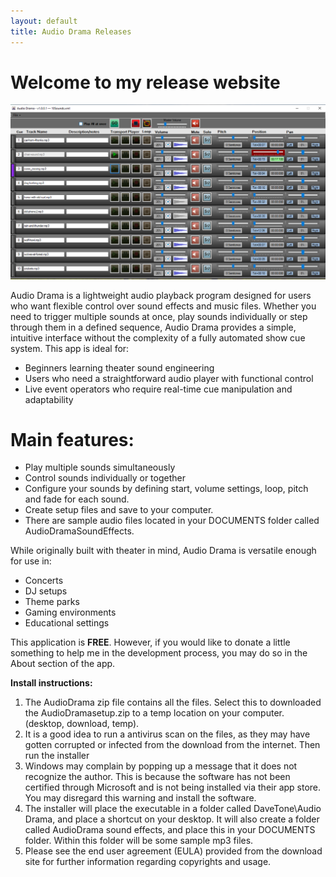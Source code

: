 ```yaml
---
layout: default
title: Audio Drama Releases
---
```

# Welcome to my release website
![Audio Drama](/AudioDrama1.0.0.1.png)

Audio Drama is a lightweight audio playback program designed for users who want flexible control over sound effects and music files. Whether you need to trigger multiple sounds at once, play sounds individually or step through them in a defined sequence, Audio Drama provides a simple, intuitive interface without the complexity of a fully automated show cue system.
This app is ideal for:
*	Beginners learning theater sound engineering
*	Users who need a straightforward audio player with functional control
*	Live event operators who require real-time cue manipulation and adaptability

# Main features:
*	Play multiple sounds simultaneously 
*	Control sounds individually or together 
*	Configure your sounds by defining start, volume settings, loop, pitch and fade for each sound.
*	Create setup files and save to your computer. 
*	There are sample audio files located in your DOCUMENTS folder called AudioDramaSoundEffects.

While originally built with theater in mind, Audio Drama is versatile enough for use in:
*	Concerts
*	DJ setups
*	Theme parks
*	Gaming environments
*	Educational settings

This application is <strong>FREE</strong>. However, if you would like to donate a little something to help me in the development process, you may do so in the About section of the app.

<strong>Install instructions:</strong>
1. The AudioDrama zip file contains all the files. Select this to downloaded the AudioDramasetup.zip to a temp location on your computer. (desktop, download, temp).
2. It is a good idea to run a antivirus scan on the files, as they may have gotten corrupted or infected from the download from the internet. Then run the installer
3. Windows may complain by popping up a message that it does not recognize the author. This is because the software has not been certified through Microsoft and is not being installed via their app store. You may disregard this warning and install the software.
4. The installer will place the executable in a folder called DaveTone\Audio Drama, and place a shortcut on your desktop. It will also create a folder called AudioDrama sound effects, and place this in your DOCUMENTS folder. Within this folder will be some sample mp3 files.
5. Please see the end user agreement (EULA) provided from the download site for further information regarding copyrights and usage.
